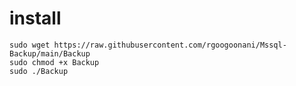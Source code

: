 # install 

````
sudo wget https://raw.githubusercontent.com/rgoogoonani/Mssql-Backup/main/Backup
sudo chmod +x Backup
sudo ./Backup
````

